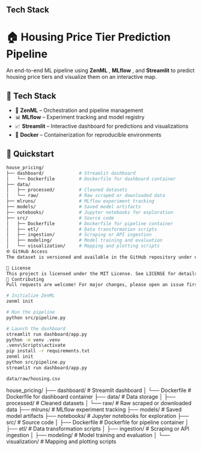 ## Tech Stack

# 🏠 Housing Price Tier Prediction Pipeline

An end-to-end ML pipeline using  **ZenML** ,  **MLflow** , and **Streamlit** to predict housing price tiers and visualize them on an interactive map.

## 🔧 Tech Stack

* 🧪 **ZenML** – Orchestration and pipeline management
* 📊 **MLflow** – Experiment tracking and model registry
* 📈 **Streamlit** – Interactive dashboard for predictions and visualizations
* 🐳 **Docker** – Containerization for reproducible environments

## 🚀 Quickstart

```bash
house_pricing/
├── dashboard/             # Streamlit dashboard
│   └── Dockerfile         # Dockerfile for dashboard container
├── data/        
│   ├── processed/         # Cleaned datasets
│   └── raw/               # Raw scraped or downloaded data
├── mlruns/                # MLflow experiment tracking
├── models/                # Saved model artifacts
├── notebooks/             # Jupyter notebooks for exploration
├── src/                   # Source code
│   ├── Dockerfile         # Dockerfile for pipeline container
│   ├── etl/               # Data transformation scripts
│   ├── ingestion/         # Scraping or API ingestion
│   ├── modeling/          # Model training and evaluation
│   └── visualization/     # Mapping and plotting scripts
🌐 GitHub Access
The dataset is versioned and available in the GitHub repository under data/raw/housing.csv. This ensures reproducibility and transparency for users and collaborators.

📜 License
This project is licensed under the MIT License. See LICENSE for details.
🤝 Contributing
Pull requests are welcome! For major changes, please open an issue first to discuss what you’d like to change.

# Initialize ZenML
zenml init

# Run the pipeline
python src/pipeline.py

# Launch the dashboard
streamlit run dashboard/app.py
python -m venv .venv
.venv\Scripts\activate
pip install -r requirements.txt
zenml init
python src/pipeline.py
streamlit run dashboard/app.py

data/raw/housing.csv

```

house_pricing/
├── dashboard/             # Streamlit dashboard
│   └── Dockerfile         # Dockerfile for dashboard container
├── data/                  # Data storage
│   ├── processed/         # Cleaned datasets
│   └── raw/               # Raw scraped or downloaded data
├── mlruns/                # MLflow experiment tracking
├── models/                # Saved model artifacts
├── notebooks/             # Jupyter notebooks for exploration
├── src/                   # Source code
│   ├── Dockerfile         # Dockerfile for pipeline container
│   ├── etl/               # Data transformation scripts
│   ├── ingestion/         # Scraping or API ingestion
│   ├── modeling/          # Model training and evaluation
│   └── visualization/     # Mapping and plotting scripts
